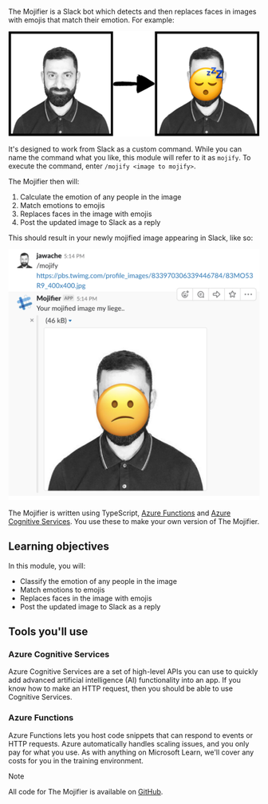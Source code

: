 The Mojifier is a Slack bot which detects and then replaces faces in images with emojis  that match their emotion. For example:  

![Sample Mojified face. A picture of a man's face is on the left, with an arrow pointing to his face with an emoji overlaid on it on the right.](../media/example-mojify-image.png)

It's designed to work from Slack as a custom command. While you can name the command what you like, this module will refer to it as `mojify`. To execute the command, enter `/mojify <image to mojify>`.

The Mojifier then will:

  1. Calculate the emotion of any people in the image
  2. Match emotions to emojis
  3. Replaces faces in the image with emojis
  4. Post the updated image to Slack as a reply

This should result in your newly mojified image appearing in Slack, like so: 

![Invoking the Slack Mojifier app to add an emoji to an image on a URL. The Mojifier has responded to the URL with an image.](../media/8.slack-type-mojify.png)

The Mojifier is written using TypeScript, [Azure Functions](https://azure.microsoft.com/services/functions?azure-portal=true) and [Azure Cognitive Services](https://azure.microsoft.com/services/cognitive-services?azure-portal=true). You use these to make your own version of The Mojifier.

## Learning objectives

In this module, you will:

- Classify the emotion of any people in the image
- Match emotions to emojis
- Replaces faces in the image with emojis
- Post the updated image to Slack as a reply

## Tools you'll use

### Azure Cognitive Services

Azure Cognitive Services are a set of high-level APIs you can use to quickly add advanced artificial intelligence (AI) functionality into an app. If you know how to make an HTTP request, then you should be able to use Cognitive Services.

### Azure Functions

Azure Functions lets you host code snippets that can respond to events or HTTP requests. Azure automatically handles scaling issues, and you only pay for what you use. As with anything on Microsoft Learn, we'll cover any costs for you in the training environment.

> [!NOTE]
> All code for The Mojifier is available on [GitHub](https://github.com/MicrosoftDocs/mslearn-the-mojifier?azure-portal=true).
